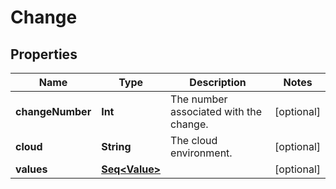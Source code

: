 

# Change


## Properties

Name | Type | Description | Notes
------------ | ------------- | ------------- | -------------
**changeNumber** | **Int** | The number associated with the change. |  [optional]
**cloud** | **String** | The cloud environment. |  [optional]
**values** | [**Seq&lt;Value&gt;**](Value.md) |  |  [optional]



